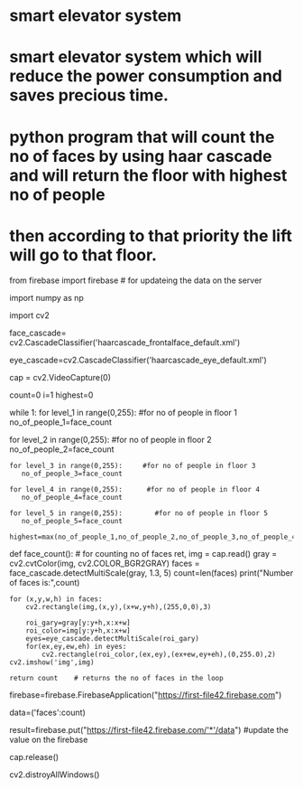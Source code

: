 # smart elevator system
# smart elevator system which will reduce the power consumption and saves precious time. 
# python program that will count the no of faces by using haar cascade and will return the floor with highest no of people
# then according to that priority the lift will go to that floor.

from firebase import firebase  # for updateing the data on the server

import numpy as np

import cv2

face_cascade= cv2.CascadeClassifier('haarcascade_frontalface_default.xml')

eye_cascade=cv2.CascadeClassifier('haarcascade_eye_default.xml')

cap = cv2.VideoCapture(0)

count=0
i=1
highest=0

while 1:
   for level_1 in range(0,255):    #for no of people in floor 1
       no_of_people_1=face_count

   for level_2 in range(0,255):     #for no of people in floor 2
       no_of_people_2=face_count

    for level_3 in range(0,255):     #for no of people in floor 3
       no_of_people_3=face_count

    for level_4 in range(0,255):      #for no of people in floor 4
       no_of_people_4=face_count

    for level_5 in range(0,255):        #for no of people in floor 5
       no_of_people_5=face_count

    highest=max(no_of_people_1,no_of_people_2,no_of_people_3,no_of_people_4,no_of_people_5)
    
def face_count():     # for counting no of faces
    ret, img = cap.read()
    gray = cv2.cvtColor(img, cv2.COLOR_BGR2GRAY)
    faces = face_cascade.detectMultiScale(gray, 1.3, 5)
    count=len(faces)
    print("Number of faces is:",count)

    for (x,y,w,h) in faces:
        cv2.rectangle(img,(x,y),(x+w,y+h),(255,0,0),3)

        roi_gary=gray[y:y+h,x:x+w]
        roi_color=img[y:y+h,x:x+w]
        eyes=eye_cascade.detectMultiScale(roi_gary)
        for(ex,ey,ew,eh) in eyes:
            cv2.rectangle(roi_color,(ex,ey),(ex+ew,ey+eh),(0,255.0),2)
    cv2.imshow('img',img)

    return count    # returns the no of faces in the loop
    
    
 firebase=firebase.FirebaseApplication("https://first-file42.firebase.com")
 
 data=('faces':count)
 
 result=firebase.put("https://first-file42.firebase.com/'*'/data")  #update the value on the firebase

cap.release()

cv2.distroyAllWindows()   
    
